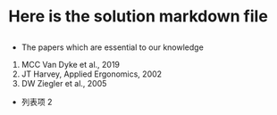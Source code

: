 

# Here is the solution markdown file 

## 
- The papers which are essential to our knowledge


1. MCC Van Dyke et al., 2019  
2. JT Harvey, Applied Ergonomics, 2002  
3. DW Ziegler et al., 2005  


- 列表项 2





